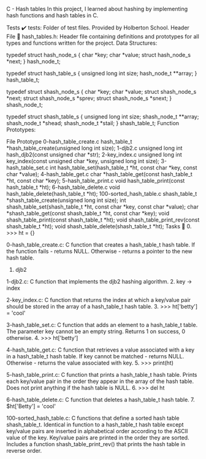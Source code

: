 C - Hash tables
In this project, I learned about hashing by implementing hash functions and hash tables in C.

Tests ✔️
tests: Folder of test files. Provided by Holberton School.
Header File 📁
hash_tables.h: Header file containing definitions and prototypes for all types and functions written for the project.
Data Structures:

typedef struct hash_node_s
{
	char *key;
	char *value;
	struct hash_node_s *next;
} hash_node_t;

typedef struct hash_table_s
{
	unsigned long int size;
	hash_node_t **array;
} hash_table_t;

typedef struct shash_node_s
{
	char *key;
	char *value;
	struct shash_node_s *next;
	struct shash_node_s *sprev;
	struct shash_node_s *snext;
} shash_node_t;

typedef struct shash_table_s
{
	unsigned long int size;
	shash_node_t **array;
	shash_node_t *shead;
	shash_node_t *stail;
} shash_table_t;
Function Prototypes:

File	Prototype
0-hash_table_create.c	hash_table_t *hash_table_create(unsigned long int size);
1-djb2.c	unsigned long int hash_djb2(const unsigned char *str);
2-key_index.c	unsigned long int key_index(const unsigned char *key, unsigned long int size);
3-hash_table_set.c	int hash_table_set(hash_table_t *ht, const char *key, const char *value);
4-hash_table_get.c	char *hash_table_get(const hash_table_t *ht, const char *key);
5-hash_table_print.c	void hash_table_print(const hash_table_t *ht);
6-hash_table_delete.c	void hash_table_delete(hash_table_t *ht);
100-sorted_hash_table.c	shash_table_t *shash_table_create(unsigned long int size);
int shash_table_set(shash_table_t *ht, const char *key, const char *value);
char *shash_table_get(const shash_table_t *ht, const char *key);
void shash_table_print(const shash_table_t *ht);
void shash_table_print_rev(const shash_table_t *ht);
void shash_table_delete(shash_table_t *ht);
Tasks 📃
0. >>> ht = {}

0-hash_table_create.c: C function that creates a hash_table_t hash table.
If the function fails - returns NULL.
Otherwise - returns a pointer to the new hash table.
1. djb2

1-djb2.c: C function that implements the djb2 hashing algorithm.
2. key -> index

2-key_index.c: C function that returns the index at which a key/value pair should be stored in the array of a hash_table_t hash table.
3. >>> ht['betty'] = 'cool'

3-hash_table_set.c: C function that adds an element to a hash_table_t table.
The parameter key cannot be an empty string.
Returns 1 on success, 0 otherwise.
4. >>> ht['betty']

4-hash_table_get.c: C function that retrieves a value associated with a key in a hash_table_t hash table.
If key cannot be matched - returns NULL.
Otherwise - returns the value associated with key.
5. >>> print(ht)

5-hash_table_print.c: C function that prints a hash_table_t hash table.
Prints each key/value pair in the order they appear in the array of the hash table.
Does not print anything if the hash table is NULL.
6. >>> del ht

6-hash_table_delete.c: C function that deletes a hash_table_t hash table.
7. $ht['Betty'] = 'cool'

100-sorted_hash_table.c: C functions that define a sorted hash table shash_table_t.
Identical in function to a hash_table_t hash table except key/value pairs are inserted in alphabetical order according to the ASCII value of the key.
Key/value pairs are printed in the order they are sorted.
Includes a function shash_table_print_rev() that prints the hash table in reverse order.
